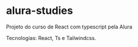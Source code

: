 # alura-studies

Projeto do curso de React com typescript pela Alura

Tecnologias: React, Ts e Tailwindcss.
